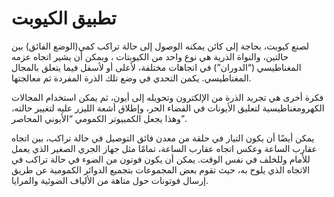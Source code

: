# تطبيق الكيوبت

لصنع كيوبت، بحاجة إلى كائن يمكنه الوصول إلى حالة تراكب كمي(الوضع الفائق) بين حالتين، والنواة الذرية هي نوع واحد من الكيوبتات ، ويمكن أن يشير اتجاه عزمه المغناطيسي (“الدوران”) في اتجاهات مختلفة، لأعلى أو لأسفل فيما يتعلق بالمجال المغناطيسي. يكمن التحدي في وضع تلك الذرة المفردة ثم معالجتها.

 فكرة أخرى هي تجريد الذرة من الإلكترون وتحويله إلى أيون، ثم يمكن استخدام المجالات الكهرومغناطيسية لتعليق الأيونات في الفضاء الحر، وإطلاق أشعة الليزر عليه لتغيير حالته، وهذا يجعل الكمبيوتر الكمومي “الأيوني المحاصر”.

 يمكن أيضًا أن يكون التيار في حلقة من معدن فائق التوصيل في حالة تراكب، بين اتجاه عقارب الساعة وعكس اتجاه عقارب الساعة، تمامًا مثل جهاز الجري الصغير الذي يعمل للأمام وللخلف في نفس الوقت.
 يمكن أن يكون فوتون من الضوء في حالة تراكب في الاتجاه الذي يلوح به، حيث تقوم بعض المجموعات بتجميع الدوائر الكمومية عن طريق إرسال فوتونات حول متاهة من الألياف الضوئية والمرايا.


<!-- المحتوى كتبناه في اخر يوم قبل العرض للدكنور يعني بحاجة لبحث اكثر و تدقيق  -->

